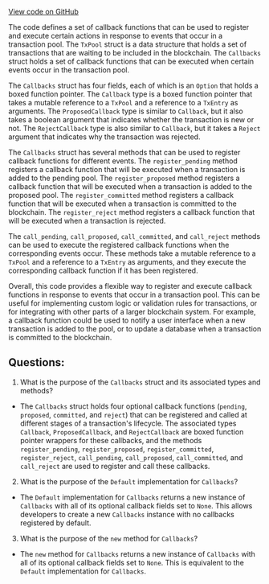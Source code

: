 [View code on GitHub](https://github.com/nervosnetwork/ckb/blob/develop/tx-pool/src/callback.rs)

The code defines a set of callback functions that can be used to register and execute certain actions in response to events that occur in a transaction pool. The `TxPool` struct is a data structure that holds a set of transactions that are waiting to be included in the blockchain. The `Callbacks` struct holds a set of callback functions that can be executed when certain events occur in the transaction pool.

The `Callbacks` struct has four fields, each of which is an `Option` that holds a boxed function pointer. The `Callback` type is a boxed function pointer that takes a mutable reference to a `TxPool` and a reference to a `TxEntry` as arguments. The `ProposedCallback` type is similar to `Callback`, but it also takes a boolean argument that indicates whether the transaction is new or not. The `RejectCallback` type is also similar to `Callback`, but it takes a `Reject` argument that indicates why the transaction was rejected.

The `Callbacks` struct has several methods that can be used to register callback functions for different events. The `register_pending` method registers a callback function that will be executed when a transaction is added to the pending pool. The `register_proposed` method registers a callback function that will be executed when a transaction is added to the proposed pool. The `register_committed` method registers a callback function that will be executed when a transaction is committed to the blockchain. The `register_reject` method registers a callback function that will be executed when a transaction is rejected.

The `call_pending`, `call_proposed`, `call_committed`, and `call_reject` methods can be used to execute the registered callback functions when the corresponding events occur. These methods take a mutable reference to a `TxPool` and a reference to a `TxEntry` as arguments, and they execute the corresponding callback function if it has been registered.

Overall, this code provides a flexible way to register and execute callback functions in response to events that occur in a transaction pool. This can be useful for implementing custom logic or validation rules for transactions, or for integrating with other parts of a larger blockchain system. For example, a callback function could be used to notify a user interface when a new transaction is added to the pool, or to update a database when a transaction is committed to the blockchain.
## Questions:
 1. What is the purpose of the `Callbacks` struct and its associated types and methods?
- The `Callbacks` struct holds four optional callback functions (`pending`, `proposed`, `committed`, and `reject`) that can be registered and called at different stages of a transaction's lifecycle. The associated types `Callback`, `ProposedCallback`, and `RejectCallback` are boxed function pointer wrappers for these callbacks, and the methods `register_pending`, `register_proposed`, `register_committed`, `register_reject`, `call_pending`, `call_proposed`, `call_committed`, and `call_reject` are used to register and call these callbacks.

2. What is the purpose of the `Default` implementation for `Callbacks`?
- The `Default` implementation for `Callbacks` returns a new instance of `Callbacks` with all of its optional callback fields set to `None`. This allows developers to create a new `Callbacks` instance with no callbacks registered by default.

3. What is the purpose of the `new` method for `Callbacks`?
- The `new` method for `Callbacks` returns a new instance of `Callbacks` with all of its optional callback fields set to `None`. This is equivalent to the `Default` implementation for `Callbacks`.
